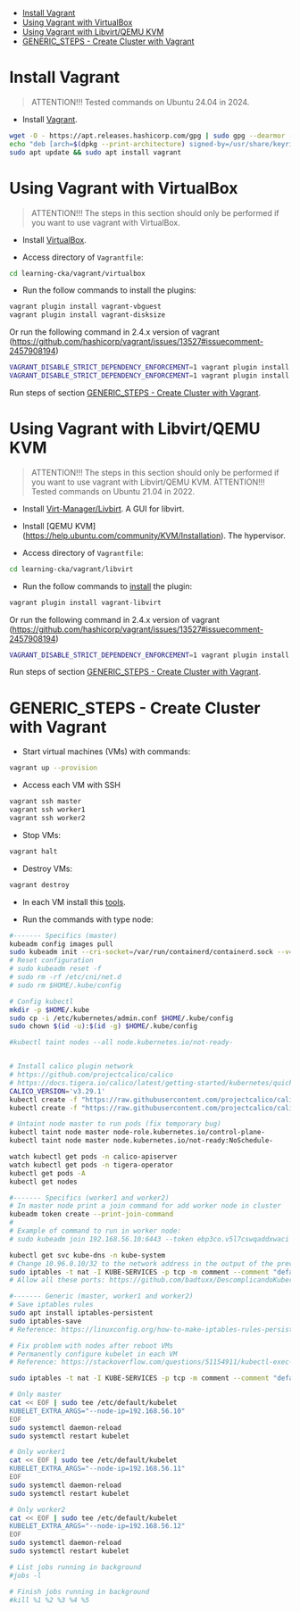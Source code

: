 <!-- TOC -->

- [Install Vagrant](#install-vagrant)
- [Using Vagrant with VirtualBox](#using-vagrant-with-virtualbox)
- [Using Vagrant with Libvirt/QEMU KVM](#using-vagrant-with-libvirtqemu-kvm)
- [GENERIC\_STEPS - Create Cluster with Vagrant](#generic_steps---create-cluster-with-vagrant)

<!-- TOC -->


# Install Vagrant

> ATTENTION!!! Tested commands on Ubuntu 24.04 in 2024.

* Install [Vagrant](https://www.vagrantup.com/downloads).

```bash
wget -O - https://apt.releases.hashicorp.com/gpg | sudo gpg --dearmor -o /usr/share/keyrings/hashicorp-archive-keyring.gpg
echo "deb [arch=$(dpkg --print-architecture) signed-by=/usr/share/keyrings/hashicorp-archive-keyring.gpg] https://apt.releases.hashicorp.com $(lsb_release -cs) main" | sudo tee /etc/apt/sources.list.d/hashicorp.list
sudo apt update && sudo apt install vagrant
```

# Using Vagrant with VirtualBox

> ATTENTION!!! The steps in this section should only be performed if you want to use vagrant with VirtualBox.

* Install [VirtualBox](https://www.virtualbox.org/wiki/Linux_Downloads).

* Access directory of ``Vagrantfile``:

```bash
cd learning-cka/vagrant/virtualbox
```

* Run the follow commands to install the plugins:

```bash
vagrant plugin install vagrant-vbguest
vagrant plugin install vagrant-disksize
```

Or run the following command in 2.4.x version of vagrant (https://github.com/hashicorp/vagrant/issues/13527#issuecomment-2457908194)

```bash
VAGRANT_DISABLE_STRICT_DEPENDENCY_ENFORCEMENT=1 vagrant plugin install vagrant-disksize
VAGRANT_DISABLE_STRICT_DEPENDENCY_ENFORCEMENT=1 vagrant plugin install vagrant-vbguest
```

Run steps of section [GENERIC_STEPS - Create Cluster with Vagrant](#generic_steps---create-cluster-with-vagrant).

# Using Vagrant with Libvirt/QEMU KVM

> ATTENTION!!! The steps in this section should only be performed if you want to use vagrant with Libvirt/QEMU KVM.
> ATTENTION!!! Tested commands on Ubuntu 21.04 in 2022.

* Install [Virt-Manager/Livbirt](https://ubuntu.com/server/docs/virtualization-virt-tools). A GUI for libvirt.
* Install [QEMU KVM] (https://help.ubuntu.com/community/KVM/Installation). The hypervisor.

* Access directory of ``Vagrantfile``:

```bash
cd learning-cka/vagrant/libvirt
```

* Run the follow commands to [install](https://github.com/vagrant-libvirt/vagrant-libvirt#installation) the plugin:

```bash
vagrant plugin install vagrant-libvirt
```

Or run the following command in 2.4.x version of vagrant (https://github.com/hashicorp/vagrant/issues/13527#issuecomment-2457908194)

```bash
VAGRANT_DISABLE_STRICT_DEPENDENCY_ENFORCEMENT=1 vagrant plugin install vagrant-libvirt
```

Run steps of section [GENERIC_STEPS - Create Cluster with Vagrant](#generic_steps---create-cluster-with-vagrant).

# GENERIC_STEPS - Create Cluster with Vagrant

* Start virtual machines (VMs) with commands:

```bash
vagrant up --provision
```

* Access each VM with SSH

```bash
vagrant ssh master
vagrant ssh worker1
vagrant ssh worker2
```

* Stop VMs:

```bash
vagrant halt
```

* Destroy VMs:

```bash
vagrant destroy
```

* In each VM install this [tools](tools.md).

* Run the commands with type node:

```bash
#------- Specifics (master)
kubeadm config images pull
sudo kubeadm init --cri-socket=/var/run/containerd/containerd.sock --v=5 --apiserver-advertise-address 192.168.56.10
# Reset configuration
# sudo kubeadm reset -f
# sudo rm -rf /etc/cni/net.d
# sudo rm $HOME/.kube/config

# Config kubectl
mkdir -p $HOME/.kube
sudo cp -i /etc/kubernetes/admin.conf $HOME/.kube/config
sudo chown $(id -u):$(id -g) $HOME/.kube/config

#kubectl taint nodes --all node.kubernetes.io/not-ready-


# Install calico plugin network 
# https://github.com/projectcalico/calico
# https://docs.tigera.io/calico/latest/getting-started/kubernetes/quickstart
CALICO_VERSION='v3.29.1'
kubectl create -f "https://raw.githubusercontent.com/projectcalico/calico/$CALICO_VERSION/manifests/tigera-operator.yaml"
kubectl create -f "https://raw.githubusercontent.com/projectcalico/calico/$CALICO_VERSION/manifests/custom-resources.yaml"

# Untaint node master to run pods (fix temporary bug)
kubectl taint node master node-role.kubernetes.io/control-plane-
kubectl taint node master node.kubernetes.io/not-ready:NoSchedule-

watch kubectl get pods -n calico-apiserver
watch kubectl get pods -n tigera-operator
kubectl get pods -A
kubectl get nodes

#------- Specifics (worker1 and worker2)
# In master node print a join command for add worker node in cluster
kubeadm token create --print-join-command
#
# Example of command to run in worker node:
# sudo kubeadm join 192.168.56.10:6443 --token ebp3co.v5l7cswqaddxwaci --discovery-token-ca-cert-hash sha256:7d4bd2fed6ad802efadbdd44d7016bdf04efa6710d016c98aa52d962c198a3a8

kubectl get svc kube-dns -n kube-system
# Change 10.96.0.10/32 to the network address in the output of the previous command
sudo iptables -t nat -I KUBE-SERVICES -p tcp -m comment --comment "default/kubernetes:https cluster IP" -m tcp --dport 443 -j KUBE-MARK-MASQ -d 10.96.0.10/32
# Allow all these ports: https://github.com/badtuxx/DescomplicandoKubernetes/blob/main/pt/day_one/descomplicando_kubernetes.md#portas-que-devemos-nos-preocupar

#------- Generic (master, worker1 and worker2)
# Save iptables rules
sudo apt install iptables-persistent
sudo iptables-save
# Reference: https://linuxconfig.org/how-to-make-iptables-rules-persistent-after-reboot-on-linux

# Fix problem with nodes after reboot VMs
# Permanently configure kubelet in each VM
# Reference: https://stackoverflow.com/questions/51154911/kubectl-exec-results-in-error-unable-to-upgrade-connection-pod-does-not-exi

sudo iptables -t nat -I KUBE-SERVICES -p tcp -m comment --comment "default/kubernetes:https cluster IP" -m tcp --dport 443 -j KUBE-MARK-MASQ -d 10.96.0.10/32

# Only master
cat << EOF | sudo tee /etc/default/kubelet
KUBELET_EXTRA_ARGS="--node-ip=192.168.56.10"
EOF
sudo systemctl daemon-reload
sudo systemctl restart kubelet

# Only worker1
cat << EOF | sudo tee /etc/default/kubelet
KUBELET_EXTRA_ARGS="--node-ip=192.168.56.11"
EOF
sudo systemctl daemon-reload
sudo systemctl restart kubelet

# Only worker2
cat << EOF | sudo tee /etc/default/kubelet
KUBELET_EXTRA_ARGS="--node-ip=192.168.56.12"
EOF
sudo systemctl daemon-reload
sudo systemctl restart kubelet

# List jobs running in background
#jobs -l

# Finish jobs running in background
#kill %1 %2 %3 %4 %5
```
